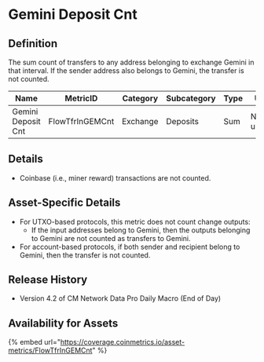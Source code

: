 # Gemini Deposit Cnt

## Definition

The sum count of transfers to any address belonging to exchange Gemini in that interval. If the sender address also belongs to Gemini, the transfer is not counted.

| Name               | MetricID        | Category | Subcategory | Type | Unit         | Interval       |
| ------------------ | --------------- | -------- | ----------- | ---- | ------------ | -------------- |
| Gemini Deposit Cnt | FlowTfrInGEMCnt | Exchange | Deposits    | Sum  | Native units | 1 block, 1 day |

## Details

* Coinbase (i.e., miner reward) transactions are not counted.

## Asset-Specific Details

* For UTXO-based protocols, this metric does not count change outputs:
  * If the input addresses belong to Gemini, then the outputs belonging to Gemini are not counted as transfers to Gemini.
* For account-based protocols, if both sender and recipient belong to Gemini, then the transfer is not counted.

## Release History

* Version 4.2 of CM Network Data Pro Daily Macro (End of Day)

## Availability for Assets

{% embed url="https://coverage.coinmetrics.io/asset-metrics/FlowTfrInGEMCnt" %}
